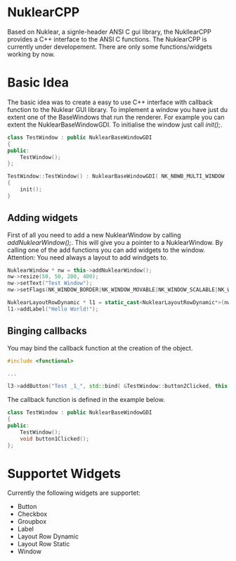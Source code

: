 # NuklearCPP
Based on Nuklear, a signle-header ANSI C gui library, the NukllearCPP provides a C++ interface to the ANSI C functions. 
The NuklearCPP is currently under developement. There are only some functions/widgets working by now.

# Basic Idea
The basic idea was to create a easy to use C++ interface with callback function to the Nuklear GUI library. 
To implement a window you have just du extent one of the BaseWindows that run the renderer. For example you  can 
extent the NuklearBaseWindowGDI. To initialise the window just call *init();*.

```c++
class TestWindow : public NuklearBaseWindowGDI
{
public:
    TestWindow();
};
```

```c++
TestWindow::TestWindow() : NuklearBaseWindowGDI( NK_NBWB_MULTI_WINDOW )
{
    init();
}
```

## Adding widgets

First of all you need to add a new NuklearWindow by calling *addNuklearWindow();*. 
This will give you a pointer to a NuklearWindow. By calling one of the add functions you can add widgets to the
window. Attention: You need always a layout to add windgets to.

```c++
NuklearWindow * nw = this->addNuklearWindow();
nw->resize(50, 50, 200, 400);
nw->setText("Test Window");
nw->setFlags(NK_WINDOW_BORDER|NK_WINDOW_MOVABLE|NK_WINDOW_SCALABLE|NK_WINDOW_CLOSABLE|NK_WINDOW_MINIMIZABLE|NK_WINDOW_TITLE);

NuklearLayoutRowDynamic * l1 = static_cast<NuklearLayoutRowDynamic*>(nw->addLayoutRowDynamic( 30, 1 ));
l1->addLabel("Hello World!");
```

## Binging callbacks

You may bind the callback function at the creation of the object.

```c++
#include <functional>

...

l3->addButton("Test _1_", std::bind( &TestWindow::button2Clicked, this ));
```

The callback function is defined in the example below.

```c++
class TestWindow : public NuklearBaseWindowGDI
{
public:
    TestWindow();
    void button1Clicked();
};
```


# Supportet Widgets

Currently the following widgets are supportet:
- Button
- Checkbox
- Groupbox
- Label
- Layout Row Dynamic
- Layout Row Static
- Window
